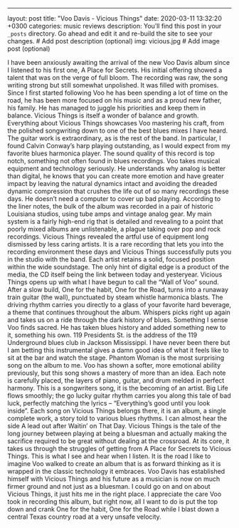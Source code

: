 ---
layout: post
title:  "Voo Davis - Vicious Things"
date: 2020-03-11 13:32:20 +0300
categories: music reviews
description: You’ll find this post in your `_posts` directory. Go ahead and edit it and re-build the site to see your changes. # Add post description (optional)
img: vicious.jpg # Add image post (optional)


I have been anxiously awaiting the arrival of the new Voo Davis album since I listened to his first one, A Place for Secrets. His initial offering showed a talent that was on the verge of full bloom. The recording was raw, the song writing strong but still somewhat unpolished. It was filled with promises.
Since I first started following Voo he has been spending a lot of time on the road, he has been more focused on his music and as a proud new father, his family. He has managed to juggle his priorities and keep them in balance. Vicious Things is itself a wonder of balance and growth. Everything about Vicious Things showcases Voo mastering his craft, from the polished songwriting down to one of the best blues mixes I have heard. The guitar work is extraordinary, as is the rest of the band. In particular, I found Calvin Conway’s harp playing outstanding, as I would expect from my favorite blues harmonica player.
The sound quality of this record is top notch, something not often found in blues recordings. Voo takes musical equipment and technology seriously. He understands why analog is better than digital, he knows that you can create more emotion and have greater impact by leaving the natural dynamics intact and avoiding the dreaded dynamic compression that crushes the life out of so many recordings these days. He doesn’t need a computer to cover up bad playing.
According to the liner notes, the bulk of the album was recorded in a pair of historic Louisiana studios, using tube amps and vintage analog gear. My main system is a fairly high-end rig that is detailed and revealing to a point that poorly mixed albums are unlistenable, a plague taking over pop and rock recordings. Vicious Things revealed the artful use of equipment long dismissed by less caring artists. It is a rare recording that lets you into the recording environment these days and Vicious Things successfully puts you in the studio with the band. Each artist retains a solid, focused position within the wide soundstage. The only hint of digital edge is a product of the media, the CD itself being the link between today and yesteryear.
Vicious Things opens up with what I have begun to call the “Wall of Voo” sound. After a slow build, One for the habit, One for the Road, turns into a runaway train guitar (the wall), punctuated by steam whistle harmonica blasts. The driving rhythm carries you directly to a glass of your favorite hard beverage, a theme that continues throughout the album.
Whispers picks right up again and takes us on a ride through the dark history of blues. Something I sense Voo finds sacred. He has taken blues history and added something new to it, something his own. 119 Presidents St. is the address of the 119 Underground blues club in Jackson Mississippi. I have never been there but I am betting this instrumental gives a damn good idea of what it feels like to sit at the bar and watch the stage.
Phantom Woman is the most surprising song on the album to me. Voo has shown a softer, more emotional ability previously, but this song shows a mastery of more than an idea. Each note is carefully placed, the layers of piano, guitar, and drum melded in perfect harmony. This is a songwriters song, it is the becoming of an artist.
Big Life flows smoothly; the go lucky guitar rhythm carries you along this tale of bad luck, perfectly matching the lyrics – “Everything’s good until you look inside”. Each song on Vicious Things belongs there, it is an album, a single complete work, a story told to various blues rhythms. I can almost hear the side A lead out after Waitin’ on That Day. 
Vicious Things is the tale of the long journey between playing at being a bluesman and actually making the sacrifice required to be great without dealing at the crossroad. At its core, it takes us through the struggles of getting from A Place for Secrets to Vicious Things. This is what I see and hear when I listen. It is the road I like to imagine Voo walked to create an album that is as forward thinking as it is wrapped in the classic technology it embraces.
Voo Davis has established himself with Vicious Things and his future as a musician is now on much firmer ground and not just as a bluesman. I could go on and on about Vicious Things, it just hits me in the right place. I appreciate the care Voo took in recording this album, but right now, all I want to do is put the top down and crank One for the habit, One for the Road while I blast down a central Texas country road at a very unsafe velocity. 
